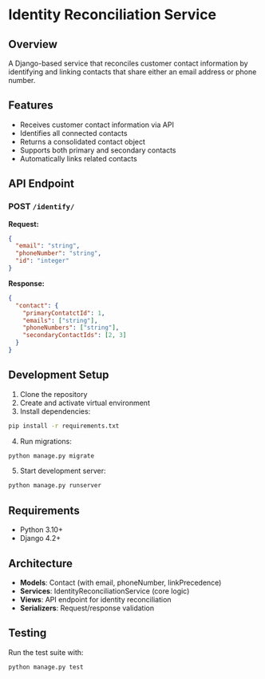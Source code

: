 # Identity Reconciliation Service

## Overview

A Django-based service that reconciles customer contact information by identifying and linking contacts that share either an email address or phone number.

## Features

- Receives customer contact information via API
- Identifies all connected contacts
- Returns a consolidated contact object
- Supports both primary and secondary contacts
- Automatically links related contacts

## API Endpoint

### POST `/identify/`

**Request:**
```json
{
  "email": "string",
  "phoneNumber": "string",
  "id": "integer"
}
```

**Response:**
```json
{
  "contact": {
    "primaryContatctId": 1,
    "emails": ["string"],
    "phoneNumbers": ["string"],
    "secondaryContactIds": [2, 3]
  }
}
```


## Development Setup

1. Clone the repository
2. Create and activate virtual environment
3. Install dependencies:
```bash
pip install -r requirements.txt
```

4. Run migrations:
```bash
python manage.py migrate
```

5. Start development server:
```bash
python manage.py runserver
```

## Requirements

- Python 3.10+
- Django 4.2+

## Architecture

- **Models**: Contact (with email, phoneNumber, linkPrecedence)
- **Services**: IdentityReconciliationService (core logic)
- **Views**: API endpoint for identity reconciliation
- **Serializers**: Request/response validation

## Testing

Run the test suite with:
```bash
python manage.py test
```
